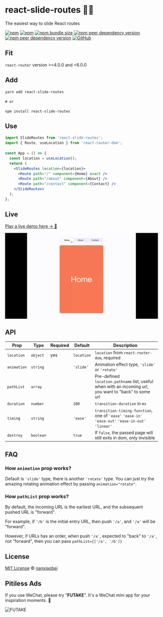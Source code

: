 # react-slide-routes 🏄‍♂️

The easiest way to slide React routes

[![npm](https://img.shields.io/npm/v/react-slide-routes.svg?style=flat-square)](https://www.npmjs.com/package/react-slide-routes)
[![npm](https://img.shields.io/npm/dt/react-slide-routes?style=flat-square)](https://www.npmtrends.com/react-slide-routes)
[![npm bundle size](https://img.shields.io/bundlephobia/minzip/react-slide-routes?style=flat-square)](https://bundlephobia.com/result?p=react-slide-routes)
[![npm peer dependency version](https://img.shields.io/npm/dependency-version/react-slide-routes/peer/react?style=flat-square)](https://github.com/facebook/react)
[![npm peer dependency version](https://img.shields.io/npm/dependency-version/react-slide-routes/peer/react-router?style=flat-square)](https://github.com/ReactTraining/react-router)
[![GitHub](https://img.shields.io/github/license/nanxiaobei/react-slide-routes?style=flat-square)](https://github.com/nanxiaobei/react-slide-routes/blob/master/LICENSE)

## Fit

`react-router` version >=4.0.0 and <6.0.0

## Add

```shell script
yarn add react-slide-routes

# or

npm install react-slide-routes
```

## Use

```jsx
import SlideRoutes from 'react-slide-routes';
import { Route, useLocation } from 'react-router-dom';

const App = () => {
  const location = useLocation();
  return (
    <SlideRoutes location={location}>
      <Route path="/" component={Home} exact />
      <Route path="/about" component={About} />
      <Route path="/contact" component={Contact} />
    </SlideRoutes>
  );
};
```

## Live

[Play a live demo here → 🤳](https://codesandbox.io/s/react-slide-routes-bnzlu)

![live](live.gif)

## API

| Prop        | Type      | Required | Default    | Description                                                                                            |
| ----------- | --------- | -------- | ---------- | ------------------------------------------------------------------------------------------------------ |
| `location`  | `object`  | yes      | `location` | `location` from `react-router-dom`, required                                                           |
| `animation` | `string`  |          | `'slide'`  | Animation effect type, `'slide'` or `'rotate'`                                                         |
| `pathList`  | `array`   |          |            | Pre-defined `location.pathname` list, useful when with an incoming url, you want to "back" to some url |
| `duration`  | `number`  |          | `200`      | `transition-duration` in `ms`                                                                          |
| `timing`    | `string`  |          | `'ease'`   | `transition-timing-function`, one of `'ease'` `'ease-in'` `'ease-out'` `'ease-in-out'` `'linear'`      |
| `destroy`   | `boolean` |          | `true`     | If `false`, the passed page will still exits in dom, only invisible                                    |

## FAQ

### How `animation` prop works?

Default is `'slide'` type, there is another `'rotate'` type. You can just try the amazing rotating animation effect by passing `animation="rotate"`.

### How `pathList` prop works?

By default, the incoming URL is the earliest URL, and the subsequent pushed URL is "forward".

For example, if `'/b'` is the initial entry URL, then push `'/a'`, and `'/a'` will be "forward".

However, if URLs has an order, when push `'/a'`, expected to "back" to `'/a'`, not "forward", then you can pass `pathList={['/a', '/b']}`

## License

[MIT License](https://github.com/nanxiaobei/react-slide-routes/blob/master/LICENSE) © [nanxiaobei](https://mrlee.me/)


## Pitiless Ads

If you use WeChat, please try "**FUTAKE**". It's a WeChat mini app for your inspiration moments. 🌈

![FUTAKE](https://s3.jpg.cm/2021/04/22/TDQuS.png)
